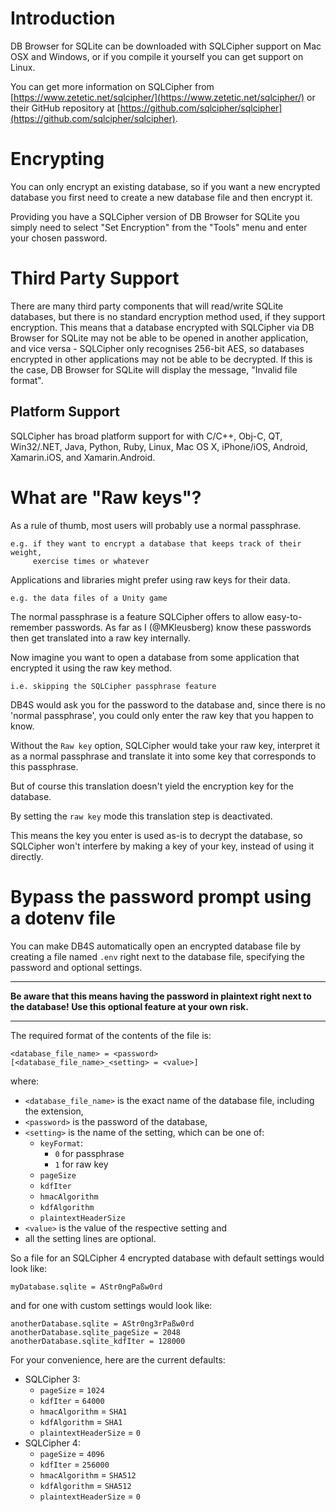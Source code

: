 # Introduction

DB Browser for SQLite can be downloaded with SQLCipher support on Mac OSX and Windows, or if you compile it yourself you can get support on Linux. 

You can get more information on SQLCipher from [https://www.zetetic.net/sqlcipher/](https://www.zetetic.net/sqlcipher/) or their GitHub repository at [https://github.com/sqlcipher/sqlcipher](https://github.com/sqlcipher/sqlcipher).

# Encrypting

You can only encrypt an existing database, so if you want a new encrypted database you first need to create a new database file and then encrypt it.

Providing you have a SQLCipher version of DB Browser for SQLite you simply need to select "Set Encryption" from the "Tools" menu and enter your chosen password.

# Third Party Support

There are many third party components that will read/write SQLite databases, but there is no standard encryption method used, if they support encryption.  This means that a database encrypted with SQLCipher via DB Browser for SQLite may not be able to be opened in another application, and vice versa - SQLCipher only recognises 256-bit AES, so databases encrypted in other applications may not be able to be decrypted.  If this is the case, DB Browser for SQLite will display the message, "Invalid file format".

## Platform Support

SQLCipher has broad platform support for with C/C++, Obj-C, QT, Win32/.NET, Java, Python, Ruby, Linux, Mac OS X, iPhone/iOS, Android, Xamarin.iOS, and Xamarin.Android.

# What are "Raw keys"?

As a rule of thumb, most users will probably use a normal passphrase.

    e.g. if they want to encrypt a database that keeps track of their weight,
         exercise times or whatever

Applications and libraries might prefer using raw keys for their data.

    e.g. the data files of a Unity game

The normal passphrase is a feature SQLCipher offers to allow easy-to-remember passwords.  As far as I (@MKleusberg) know these passwords then get translated into a raw key internally.

Now imagine you want to open a database from some application that encrypted it using the raw key method.

    i.e. skipping the SQLCipher passphrase feature

DB4S would ask you for the password to the database and, since there is no 'normal passphrase', you could only enter the raw key that you happen to know.

Without the `Raw key` option, SQLCipher would take your raw key, interpret it as a normal passphrase and translate it into some key that corresponds to this passphrase.

But of course this translation doesn't yield the encryption key for the database.

By setting the `raw key` mode this translation step is deactivated.

This means the key you enter is used as-is to decrypt the database, so SQLCipher won't interfere by making a key of your key, instead of using it directly.

# Bypass the password prompt using a dotenv file

You can make DB4S automatically open an encrypted database file by creating a file named `.env` right next to the database file, specifying the password and optional settings.

---

**Be aware that this means having the password in plaintext right next to the database! Use this optional feature at your own risk.**

---

The required format of the contents of the file is:

```
<database_file_name> = <password>
[<database_file_name>_<setting> = <value>]
```

where:
- `<database_file_name>` is the exact name of the database file, including the extension,
- `<password>` is the password of the database,
- `<setting>` is the name of the setting, which can be one of:
    + `keyFormat`:
        * `0` for passphrase
        * `1` for raw key
    + `pageSize`
    + `kdfIter`
    + `hmacAlgorithm`
    + `kdfAlgorithm`
    + `plaintextHeaderSize`
- `<value>` is the value of the respective setting and
- all the setting lines are optional.

So a file for an SQLCipher 4 encrypted database with default settings would look like:

```
myDatabase.sqlite = AStr0ngPaßw0rd
```

and for one with custom settings would look like:

```
anotherDatabase.sqlite = AStr0ng3rPaßw0rd
anotherDatabase.sqlite_pageSize = 2048
anotherDatabase.sqlite_kdfIter = 128000
```

For your convenience, here are the current defaults:
- SQLCipher 3:
    + `pageSize` = `1024`
    + `kdfIter` = `64000`
    + `hmacAlgorithm` = `SHA1`
    + `kdfAlgorithm` = `SHA1`
    + `plaintextHeaderSize` = `0`
- SQLCipher 4:
    + `pageSize` = `4096`
    + `kdfIter` = `256000`
    + `hmacAlgorithm` = `SHA512`
    + `kdfAlgorithm` = `SHA512`
    + `plaintextHeaderSize` = `0`
